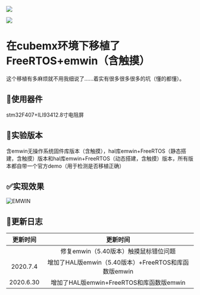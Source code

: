 [![](https://img.shields.io/github/stars/name-longming/cubemx-FreeRTOS-emwin.svg?style=social&label=Star)](https://github.com/name-longming/EmWin-SmallPhone)

[![](https://img.shields.io/github/forks/name-longming/cubemx-FreeRTOS-emwin.svg?style=social&label=Fork)](https://github.com/name-longming/EmWin-SmallPhone)

# 在cubemx环境下移植了FreeRTOS+emwin（含触摸）

这个移植有多麻烦就不用我细说了......着实有很多很多很多的坑（懂的都懂）。

## 🔨使用器件

stm32F407+ILI93412.8寸电阻屏

## 📄实验版本

含emwin无操作系统固件库版本（含触摸），hal库emwin+FreeRTOS（静态搭建，含触摸）版本和hal库emwin+FreeRTOS（动态搭建，含触摸）版本，所有版本都自带一个官方demo（用于检测是否移植正确）

## ✅实现效果

![EMWIN](https://img-blog.csdnimg.cn/20200630181005259.JPG?x-oss-process=image/watermark,type_ZmFuZ3poZW5naGVpdGk,shadow_10,text_aHR0cHM6Ly9ibG9nLmNzZG4ubmV0L25hbWVfbG9uZ21pbmc=,size_16,color_FFFFFF,t_70)

## 📄更新日志

| 更新时间  |                       更新时间                       |
| :-------: | :--------------------------------------------------: |
|           |        修复emwin（5.40版本）触摸鼠标错位问题         |
| 2020.7.4  | 增加了HAL版emwin（5.40版本）+FreeRTOS和库函数版emwin |
| 2020.6.30 |       增加了HAL版emwin+FreeRTOS和库函数版emwin       |